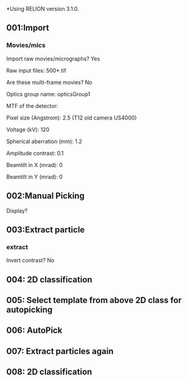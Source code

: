 *Using RELION version 3.1.0.

## 001:Import
### Movies/mics

Import raw movies/micrographs? Yes

Raw input files: 500*.tif

Are these multi-frame movies? No

Optics group name: opticsGroup1

MTF of the detector:

Pixel size (Angstrom): 2.5  (T12 old camera US4000)

Voltage (kV): 120

Spherical aberration (mm): 1.2

Amplitude contrast: 0.1

Beamtilt in X (mrad): 0

Beamtilt in Y (mrad): 0

## 002:Manual Picking

Display?

## 003:Extract particle

### extract

Invert contrast? No

## 004: 2D classification

## 005: Select template from above 2D class for autopicking 

## 006: AutoPick

## 007: Extract particles again

## 008: 2D classification

